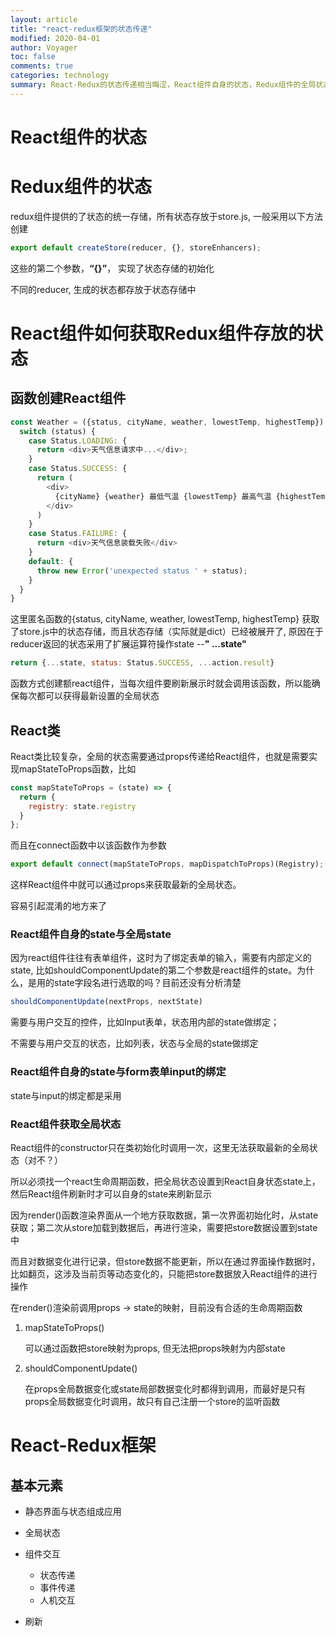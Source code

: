 ```yaml
---
layout: article
title: "react-redux框架的状态传递"
modified: 2020-04-01
author: Voyager
toc: false
comments: true
categories: technology
summary: React-Redux的状态传递相当晦涩，React组件自身的状态，Redux组件的全局状态，不同的component生成方式，这些都带来了状态传递复杂多样。
---
```


# React组件的状态
# Redux组件的状态
redux组件提供的了状态的统一存储，所有状态存放于store.js, 一般采用以下方法创建

```javascript
export default createStore(reducer, {}, storeEnhancers);
```

这些的第二个参数，**“{}”**， 实现了状态存储的初始化

不同的reducer, 生成的状态都存放于状态存储中

# React组件如何获取Redux组件存放的状态

## 函数创建React组件



```javascript
const Weather = ({status, cityName, weather, lowestTemp, highestTemp}) => {
  switch (status) {
    case Status.LOADING: {
      return <div>天气信息请求中...</div>;
    }
    case Status.SUCCESS: {
      return (
        <div>
          {cityName} {weather} 最低气温 {lowestTemp} 最高气温 {highestTemp}
        </div>
      )
    }
    case Status.FAILURE: {
      return <div>天气信息装载失败</div> 
    }
    default: {
      throw new Error('unexpected status ' + status);
    }
  }
}
```

这里匿名函数的{status, cityName, weather, lowestTemp, highestTemp} 获取了store.js中的状态存储，而且状态存储（实际就是dict）已经被展开了, 原因在于reducer返回的状态采用了扩展运算符操作state --**" ...state"**

```javascript
return {...state, status: Status.SUCCESS, ...action.result}
```



函数方式创建额react组件，当每次组件要刷新展示时就会调用该函数，所以能确保每次都可以获得最新设置的全局状态



## React类

React类比较复杂，全局的状态需要通过props传递给React组件，也就是需要实现mapStateToProps函数，比如

```javascript
const mapStateToProps = (state) => {
  return {
    registry: state.registry
  }
};
```

而且在connect函数中以该函数作为参数

```javascript
export default connect(mapStateToProps, mapDispatchToProps)(Registry);
```

这样React组件中就可以通过props来获取最新的全局状态。

容易引起混淆的地方来了

### React组件自身的state与全局state

因为react组件往往有表单组件，这时为了绑定表单的输入，需要有内部定义的state, 比如shouldComponentUpdate的第二个参数是react组件的state。为什么，是用的state字段名进行选取的吗？目前还没有分析清楚

```javascript
shouldComponentUpdate(nextProps, nextState)
```



需要与用户交互的控件，比如Input表单，状态用内部的state做绑定；

不需要与用户交互的状态，比如列表，状态与全局的state做绑定



### React组件自身的state与form表单input的绑定

state与input的绑定都是采用



### React组件获取全局状态

React组件的constructor只在类初始化时调用一次，这里无法获取最新的全局状态（对不？）

所以必须找一个react生命周期函数，把全局状态设置到React自身状态state上，然后React组件刷新时才可以自身的state来刷新显示

因为render()函数渲染界面从一个地方获取数据，第一次界面初始化时，从state获取；第二次从store加载到数据后，再进行渲染，需要把store数据设置到state中

而且对数据变化进行记录，但store数据不能更新，所以在通过界面操作数据时，比如翻页，这涉及当前页等动态变化的，只能把store数据放入React组件的进行操作

在render()渲染前调用props -> state的映射，目前没有合适的生命周期函数

1. mapStateToProps() 

   可以通过函数把store映射为props, 但无法把props映射为内部state

2. shouldComponentUpdate()

   在props全局数据变化或state局部数据变化时都得到调用，而最好是只有props全局数据变化时调用，故只有自己注册一个store的监听函数








# React-Redux框架

## 基本元素

* 静态界面与状态组成应用

* 全局状态

* 组件交互
  * 状态传递
  * 事件传递
  * 人机交互
* 刷新